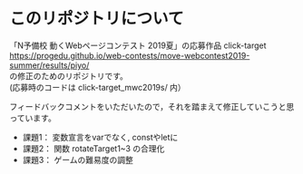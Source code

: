 # このリポジトリについて

  「N予備校 動くWebページコンテスト 2019夏」の応募作品 click-target 
   https://progedu.github.io/web-contests/move-webcontest2019-summer/results/piyo/  <br>
  の修正のためのリポジトリです。<br>
   (応募時のコードは click-target_mwc2019s/ 内）

   フィードバックコメントをいただいたので，それを踏まえて修正していこうと思っています。

  - 課題1： 変数宣言をvarでなく, constやletに
  - 課題2： 関数 rotateTarget1~3 の合理化
  - 課題3： ゲームの難易度の調整 

